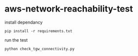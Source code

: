 # aws-network-reachability-test




install dependancy
```
pip install -r requirements.txt
```

run the test
```
python check_tgw_connectivity.py
```